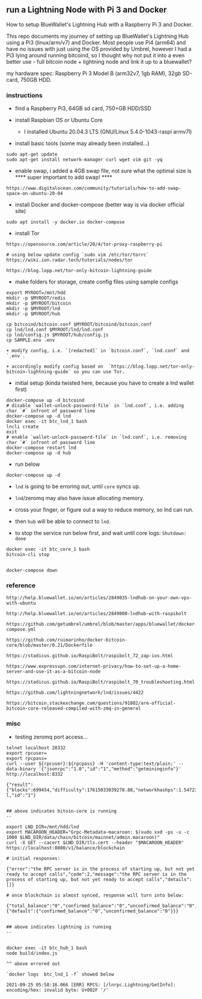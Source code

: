## run a Lightning Node with Pi 3 and Docker

How to setup BlueWallet's Lightning Hub with a Raspberry Pi 3 and Docker.

This repo documents my journey of setting up BlueWallet's Lightning Hub using a Pi3 (linux/arm/v7) and Docker.  Most people use Pi4 (arm64) and have no issues with just using the OS provided by Umbrel, however I had a Pi3 lying around running bitcoind, so I thought why not put it into a even better use - full bitcoin node + lightning node and link it up to a bluewallet?

my hardware spec: Raspberry Pi 3 Model B (arm32v7, 1gb RAM), 32gb SD-card, 750GB HDD.

### instructions

+ find a Raspberry Pi3, 64GB sd card, 750+GB HDD/SSD

+ install Raspbian OS or Ubuntu Core

	+ I installed Ubuntu 20.04.3 LTS (GNU/Linux 5.4.0-1043-raspi armv7l)

+ install basic tools (some may already been installed...)

```
sudo apt-get update
sudo apt-get install network-manager curl wget vim git -yq
```

+ enable swap, i added a 4GB swap file, not sure what the optimal size is **** super important to add swap! ****

```
https://www.digitalocean.com/community/tutorials/how-to-add-swap-space-on-ubuntu-20-04
```

+ install Docker and docker-compose (better way is via docker official site)

```
sudo apt install -y docker.io docker-compose
```


+ install Tor

```
https://opensource.com/article/20/4/tor-proxy-raspberry-pi

# using below update config `sudo vim /etc/tor/torrc`
https://wiki.ion.radar.tech/tutorials/nodes/tor

https://blog.lopp.net/tor-only-bitcoin-lightning-guide

```

+ make folders for storage, create config files using sample configs

```
export MYROOT=/mnt/hdd
mkdir -p $MYROOT/redis
mkdir -p $MYROOT/bitcoin
mkdir -p $MYROOT/lnd
mkdir -p $MYROOT/hub

cp bitcoind/bitcoin.conf $MYROOT/bitcoind/bitcoin.conf
cp lnd/lnd.conf $MYROOT/lnd/lnd.conf
cp lnd/config.js $MYROOT/hub/config.js
cp SAMPLE.env .env
```
    + modify config, i.e. `[redacted]` in `bitcoin.conf`, `lnd.conf` and `.env`.

    + accordingly modify config based on  `https://blog.lopp.net/tor-only-bitcoin-lightning-guide` so you can use Tor.

+ initial setup (kinda twisted here, because you have to create a lnd wallet first)

```
docker-compose up -d bitcoind
# disable `wallet-unlock-password-file` in `lnd.conf`, i.e. adding char `#` infront of password line
docker-compose up -d lnd
docker exec -it btc_lnd_1 bash
lncli create
exit
# enable `wallet-unlock-password-file` in `lnd.conf`, i.e. removing char `#` infront of password line
docker-compose restart lnd
docker-compose up -d hub
```

+ run below

```
docker-compose up -d
```


+ `lnd` is going to be erroring out, until `core` syncs up.
+ `lnd`/zeromq  may also have issue allocating memory.
+ cross your finger, or figure out a way to reduce memory, so lnd can run.
+ then `hub` will be able to connect to `lnd`.


+ to stop the service run below first, and wait until core logs: `Shutdown: done`

```
docker exec -it btc_core_1 bash
bitcoin-cli stop


docker-compose down

```




### reference
```
http://help.bluewallet.io/en/articles/2849035-lndhub-on-your-own-vps-with-ubuntu

http://help.bluewallet.io/en/articles/2849000-lndhub-with-raspibolt

https://github.com/getumbrel/umbrel/blob/master/apps/bluewallet/docker-compose.yml

https://github.com/ruimarinho/docker-bitcoin-core/blob/master/0.21/Dockerfile

https://stadicus.github.io/RaspiBolt/raspibolt_72_zap-ios.html

https://www.expressvpn.com/internet-privacy/how-to-set-up-a-home-server-and-use-it-as-a-bitcoin-node

https://stadicus.github.io/RaspiBolt/raspibolt_70_troubleshooting.html

https://github.com/lightningnetwork/lnd/issues/4422

https://bitcoin.stackexchange.com/questions/91802/are-official-bitcoin-core-released-compiled-with-zmq-in-general
```

### misc

+ testing zeromq port access...
```
telnet localhost 28332
export rpcuser=
export rpcpass=
curl --user ${rpcuser}:${rpcpass} -H 'content-type:text/plain;' --data-binary '{"jsonrpc":"1.0","id":"1","method":"getmininginfo"}' http://localhost:8332

{"result":{"blocks":699454,"difficulty":17615033039278.88,"networkhashps":1.547233619238887e+20,"pooledtx":0,"chain":"main","warnings":""},"error":nul
l,"id":"1"}


## above indicates bitoin-core is running
--

export LND_DIR=/mnt/hdd/lnd
export MACAROON_HEADER="Grpc-Metadata-macaroon: $(sudo xxd -ps -u -c 1000 $LND_DIR/data/chain/bitcoin/mainnet/admin.macaroon)"
curl -X GET --cacert $LND_DIR/tls.cert --header "$MACAROON_HEADER" https://localhost:8080/v1/balance/blockchain

# initial responses:

{"error":"the RPC server is in the process of starting up, but not yet ready to accept calls","code":2,"message":"the RPC server is in the process of starting up, but not yet ready to accept calls","details":[]}

# once blockchain is almost synced, response will turn into below:

{"total_balance":"0","confirmed_balance":"0","unconfirmed_balance":"0","account_balance":{"default":{"confirmed_balance":"0","unconfirmed_balance":"0"}}}


## above indicates lightning is running
--


docker exec -it btc_hub_1 bash
node build/index.js

^^ above errored out

`docker logs  btc_lnd_1 -f` showed below

2021-09-25 05:58:16.066 [ERR] RPCS: [/lnrpc.Lightning/GetInfo]: encoding/hex: invalid byte: U+002F '/'




```
